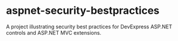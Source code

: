 # aspnet-security-bestpractices
A project illustrating security best practices for DevExpress ASP.NET controls and ASP.NET MVC extensions.

